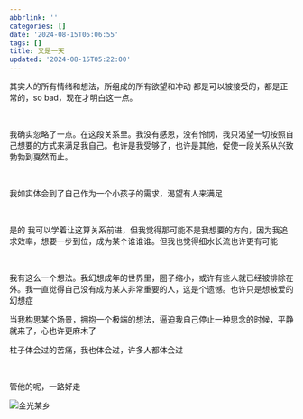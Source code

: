 ```yaml
---
abbrlink: ''
categories: []
date: '2024-08-15T05:06:55'
tags: []
title: 又是一天
updated: '2024-08-15T05:22:00'
---
```

其实人的所有情绪和想法，所组成的所有欲望和冲动 都是可以被接受的，都是正常的，so bad，现在才明白这一点。

<br>

我确实忽略了一点。在这段关系里。我没有感恩，没有怜悯，我只渴望一切按照自己想要的方式来满足我自己。也许是我受够了，也许是其他，促使一段关系从兴致勃勃到戛然而止。

<br>

我如实体会到了自己作为一个小孩子的需求，渴望有人来满足

<br>

是的 我可以学着让这算关系前进，但我觉得那可能不是我想要的方向，因为我追求效率，想要一步到位，成为某个谁谁谁。但我也觉得细水长流也许更有可能

<br>

我有这么一个想法。我幻想成年的世界里，圈子缩小，或许有些人就已经被排除在外。我一直觉得自己没有成为某人非常重要的人，这是个遗憾。也许只是想被爱的幻想症

当我构思某个场景，拥抱一个极端的想法，逼迫我自己停止一种思念的时候，平静就来了，心也许更麻木了

柱子体会过的苦痛，我也体会过，许多人都体会过

<br>

管他的呢，一路好走

<img src="https://imgse.com/i/pA90CMF" alt="金光某乡" border=0>
